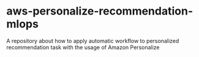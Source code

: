 # aws-personalize-recommendation-mlops
A repository about how to apply automatic workflow to personalized recommendation task with the usage of Amazon Personalize

